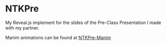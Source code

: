 # NTKPre

My Reveal.js implement for the slides of the Pre-Class Presentation I made with my partner.

Manim animations can be found at [NTKPre-Manim](https://github.com/nftuoa/NTKPre-Manim)
